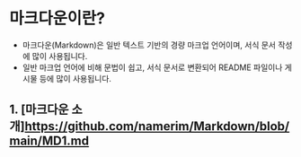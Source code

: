 # 마크다운이란?
- 마크다운(Markdown)은 일반 텍스트 기반의 경량 마크업 언어이며, 서식 문서 작성에 많이 사용됩니다. <br>
- 일반 마크업 언어에 비해 문법이 쉽고, 서식 문서로 변환되어 README 파일이나 게시물 등에 많이 사용됩니다. <br>

## 1. [마크다운 소개]<https://github.com/namerim/Markdown/blob/main/MD1.md>
